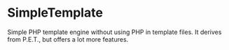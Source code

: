 # SimpleTemplate
Simple PHP template engine without using PHP in template files. It derives from P.E.T., but offers a lot more features.
